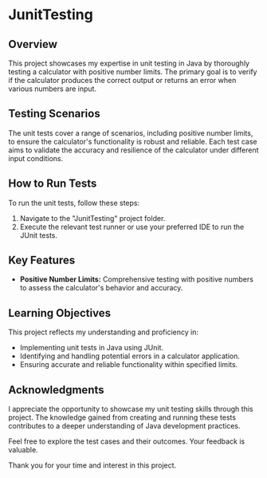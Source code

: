 # JunitTesting

## Overview

This project showcases my expertise in unit testing in Java by thoroughly testing a calculator with positive number limits. The primary goal is to verify if the calculator produces the correct output or returns an error when various numbers are input.

## Testing Scenarios

The unit tests cover a range of scenarios, including positive number limits, to ensure the calculator's functionality is robust and reliable. Each test case aims to validate the accuracy and resilience of the calculator under different input conditions.

## How to Run Tests

To run the unit tests, follow these steps:
1. Navigate to the "JunitTesting" project folder.
2. Execute the relevant test runner or use your preferred IDE to run the JUnit tests.

## Key Features

- **Positive Number Limits:** Comprehensive testing with positive numbers to assess the calculator's behavior and accuracy.

## Learning Objectives

This project reflects my understanding and proficiency in:
- Implementing unit tests in Java using JUnit.
- Identifying and handling potential errors in a calculator application.
- Ensuring accurate and reliable functionality within specified limits.

## Acknowledgments

I appreciate the opportunity to showcase my unit testing skills through this project. The knowledge gained from creating and running these tests contributes to a deeper understanding of Java development practices.

Feel free to explore the test cases and their outcomes. Your feedback is valuable.

Thank you for your time and interest in this project.
